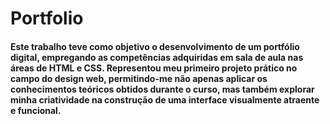 # Portfolio

####   Este trabalho teve como objetivo o desenvolvimento de um portfólio digital, empregando as competências adquiridas em sala de aula nas áreas de HTML e CSS. Representou meu primeiro projeto prático no campo do design web, permitindo-me não apenas aplicar os conhecimentos teóricos obtidos durante o curso, mas também explorar minha criatividade na construção de uma interface visualmente atraente e funcional.
